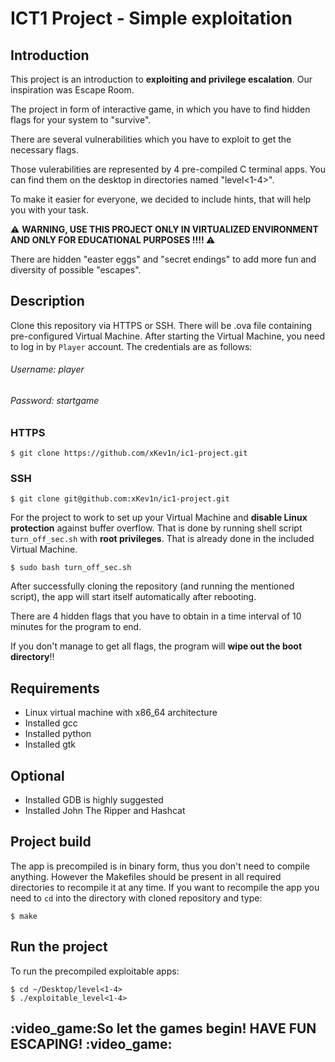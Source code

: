 # ICT1 Project - Simple exploitation

## Introduction
This project is an introduction to <b>exploiting and privilege escalation</b>. Our inspiration was Escape Room.

The project in form of interactive game, in which you have to find hidden flags for your system to "survive".

There are several vulnerabilities which you have to exploit to get the necessary flags.

Those vulerabilities are represented by 4 pre-compiled C terminal apps. You can find them on the desktop in directories named "level<1-4>".

To make it easier for everyone, we decided to include hints, that will help you with your task.

:warning: <b> WARNING, USE THIS PROJECT ONLY IN VIRTUALIZED ENVIRONMENT AND ONLY FOR EDUCATIONAL PURPOSES !!!! </b> :warning: </font>

There are hidden "easter eggs" and "secret endings" to add more fun and diversity of possible "escapes".

## Description
Clone this repository via HTTPS or SSH. There will be .ova file containing pre-configured Virtual Machine.
After starting the Virtual Machine, you need to log in by `Player` account.
The credentials are as follows:

<h6>Username: player</h3>
<h6>Password: startgame</h3>

<h3> HTTPS </h3>

```shell
$ git clone https://github.com/xKev1n/ic1-project.git
```

<h3> SSH </h3>

```shell
$ git clone git@github.com:xKev1n/ic1-project.git
```
For the project to work to set up your Virtual Machine and <b>disable Linux protection</b> against buffer overflow. That is done by running shell script `turn_off_sec.sh` with <b>root privileges</b>. That is already done in the included Virtual Machine.

```shell
$ sudo bash turn_off_sec.sh
```

After successfully cloning the repository (and running the mentioned script), the app will start itself automatically after rebooting.

There are 4 hidden flags that you have to obtain in a time interval of 10 minutes for the program to end.

If you don't manage to get all flags, the program will <b>wipe out the boot directory</b>:bangbang:

## Requirements
- Linux virtual machine with x86_64 architecture
- Installed gcc
- Installed python
- Installed gtk

## Optional
- Installed GDB is highly suggested
- Installed John The Ripper and Hashcat

## Project build
The app is precompiled is in binary form, thus you don't need to compile anything.
However the Makefiles should be present in all required directories to recompile it at any time.
If you want to recompile the app you need to `cd` into the directory with cloned repository and type:
```shell
$ make
```

## Run the project
To run the precompiled exploitable apps:
```shell
$ cd ~/Desktop/level<1-4>
$ ./exploitable_level<1-4>
```
<h2>:video_game:So let the games begin! HAVE FUN ESCAPING! :video_game:</h2>
